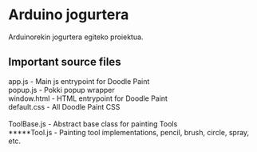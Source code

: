 <h1>Arduino jogurtera</h1>
Arduinorekin jogurtera egiteko proiektua.
 
<h2>Important source files</h2>
app.js - Main js entrypoint for Doodle Paint<br />
popup.js - Pokki popup wrapper<br />
window.html - HTML entrypoint for Doodle Paint<br />
default.css - All Doodle Paint CSS<br />
<br />
ToolBase.js - Abstract base class for painting Tools<br />
*****Tool.js - Painting tool implementations, pencil, brush, circle, spray, etc.<br />
